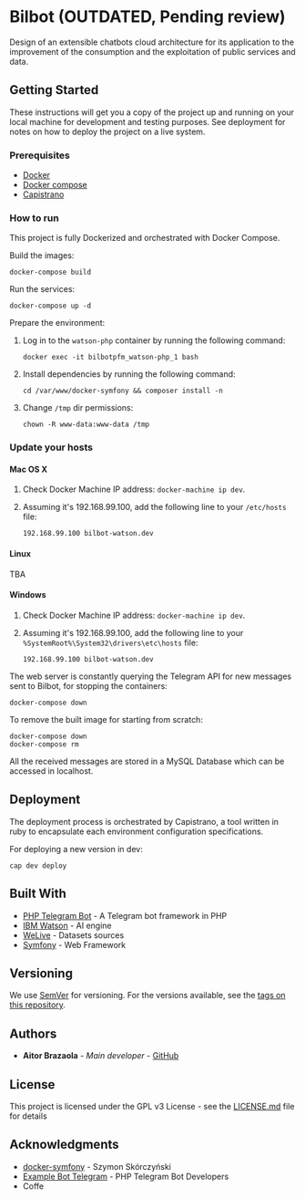 # Bilbot (OUTDATED, Pending review)

Design of an extensible chatbots cloud architecture for its application to the improvement of the consumption and the exploitation of public services and data.

## Getting Started

These instructions will get you a copy of the project up and running on your local machine for development and testing purposes. See deployment for notes on how to deploy the project on a live system.

### Prerequisites

* [Docker](https://www.docker.com/)
* [Docker compose](https://docs.docker.com/compose/)
* [Capistrano](http://capistranorb.com/)

### How to run

This project is fully Dockerized and orchestrated with Docker Compose.

Build the images:

```
docker-compose build
```

Run the services:
```
docker-compose up -d
```

Prepare the environment:

1. Log in to the `watson-php` container by running the following command:
    ```
    docker exec -it bilbotpfm_watson-php_1 bash
    ```

2. Install dependencies by running the following command:
    ```
    cd /var/www/docker-symfony && composer install -n
    ```

3. Change `/tmp` dir permissions:
    ```
    chown -R www-data:www-data /tmp
    ```

### Update your hosts

#### Mac OS X

1. Check Docker Machine IP address: `docker-machine ip dev`.

2. Assuming it's 192.168.99.100, add the following line to your `/etc/hosts` file:
    ```
    192.168.99.100 bilbot-watson.dev
    ```

#### Linux

TBA

#### Windows

1. Check Docker Machine IP address: `docker-machine ip dev`.

2. Assuming it's 192.168.99.100, add the following line to your `%SystemRoot%\System32\drivers\etc\hosts` file:
    ```
    192.168.99.100 bilbot-watson.dev
    ```

The web server is constantly querying the Telegram API for new messages sent to Bilbot, for stopping the containers:
```
docker-compose down
```

To remove the built image for starting from scratch:
```
docker-compose down
docker-compose rm
```

All the received messages are stored in a MySQL Database which can be accessed in localhost.

## Deployment

The deployment process is orchestrated by Capistrano, a tool written in ruby to encapsulate each environment 
configuration specifications.

For deploying a new version in dev:

```
cap dev deploy
```

## Built With

* [PHP Telegram Bot](https://github.com/php-telegram-bot) - A Telegram bot framework in PHP
* [IBM Watson](https://www.ibm.com/watson/) - AI engine
* [WeLive](http://welive.eu/) - Datasets sources
* [Symfony](https://symfony.com/) - Web Framework

## Versioning

We use [SemVer](http://semver.org/) for versioning. For the versions available, see the [tags on this repository](https://github.com/Bilbot/tags). 

## Authors

* **Aitor Brazaola** - *Main developer* - [GitHub](https://github.com/kronosnhz)

## License

This project is licensed under the GPL v3 License - see the [LICENSE.md](LICENSE) file for details

## Acknowledgments

* [docker-symfony](https://github.com/sskorc/docker-symfony) - Szymon Skórczyński
* [Example Bot Telegram](https://github.com/php-telegram-bot/example-bot) - PHP Telegram Bot Developers
* Coffe
